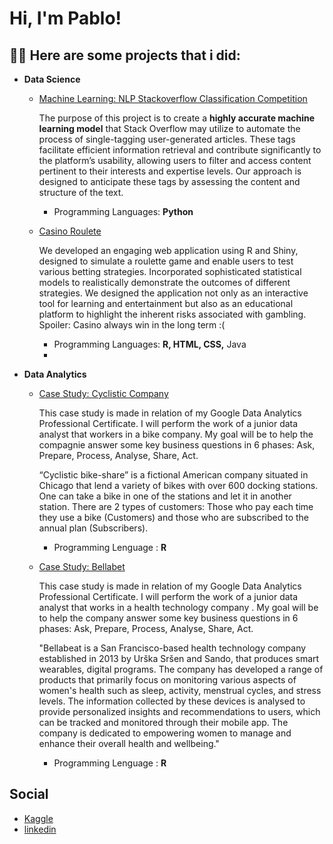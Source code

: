 <h1>Hi, I'm Pablo! 

<h2>👨‍💻 Here are some projects that i did:</h2>
  
- <b> **Data Science** </b>

  - [Machine Learning: NLP Stackoverflow Classification Competition](https://github.com/HuberPablo/Stackoverflow-Classification-)
    
    The purpose of this project is to create a **highly accurate machine learning model** that
    Stack Overflow may utilize to automate the process of single-tagging user-generated articles.
    These tags facilitate efficient information retrieval and contribute significantly to the platform’s
    usability, allowing users to filter and access content pertinent to their interests and expertise
    levels. Our approach is designed to anticipate these tags by assessing the content and structure
    of the text.
    - Programming Languages: **Python**
    
  - [Casino Roulete](https://github.com/SimoesBarbosaRicardo/Roulette-Lab)
    
    We developed an engaging web application using R and Shiny, designed to simulate a roulette game and enable users to test various betting strategies.
    Incorporated sophisticated statistical models to realistically demonstrate the outcomes of different strategies.
    We designed the application not only as an interactive tool for learning and entertainment but also as an educational platform to highlight the inherent risks associated with     gambling. Spoiler: Casino always win in the long term :(
    - Programming Languages: **R, HTML, CSS,** Java
    - 
- <b> **Data Analytics** </b>

  - [Case Study: Cyclistic Company](https://www.kaggle.com/code/pablohuber/case-study-cyclistic-company)
  
      This case study is made in relation of my Google Data Analytics Professional Certificate. I will perform the work of a junior data analyst that workers in a bike company.
      My goal will be to help the compagnie answer some key business questions in 6 phases: Ask, Prepare, Process, Analyse, Share, Act.

      “Cyclistic bike-share” is a fictional American company situated in Chicago that lend a variety of bikes with over 600 docking stations. One can take a bike in one of the stations and let it in another station. There are         2 types of customers: Those who pay each time they use a bike (Customers) and those who are subscribed to the annual plan (Subscribers).
      - Programming Lenguage : **R**
    
   - [Case Study: Bellabet](https://www.kaggle.com/code/pablohuber/case-study-bellabeat) 

      This case study is made in relation of my Google Data Analytics Professional Certificate. I will perform the work of a junior data analyst that works in a health technology company .
      My goal will be to help the company answer some key business questions in 6 phases: Ask, Prepare, Process, Analyse, Share, Act.

      "Bellabeat is a San Francisco-based health technology company established in 2013 by Urška Sršen and Sando, that produces smart wearables, digital programs. The company has developed a range of products that primarily           focus on monitoring various aspects of women's health such as sleep, activity, menstrual cycles, and stress levels. The information collected by these devices is analysed to provide personalized insights and                    recommendations to users, which can be tracked and monitored through their mobile app. The company is dedicated to empowering women to manage and enhance their overall health and wellbeing."
      - Programming Lenguage : **R**


<h2> Social </h2>

- [Kaggle](https://www.kaggle.com/pablo/code)
- [linkedin](https://www.kaggle.com/code/pablo/case-study-bellabeat)


